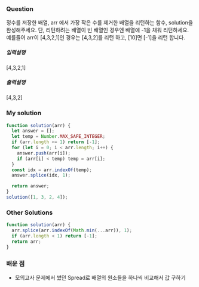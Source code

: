 ### Question

정수를 저장한 배열, arr 에서 가장 작은 수를 제거한 배열을 리턴하는 함수, solution을 완성해주세요. 단, 리턴하려는 배열이 빈 배열인 경우엔 배열에 -1을 채워 리턴하세요. 예를들어 arr이 [4,3,2,1]인 경우는 [4,3,2]를 리턴 하고, [10]면 [-1]을 리턴 합니다.

##### 입력설명

[4,3,2,1]

##### 출력설명

[4,3,2]

### My solution

```javascript
function solution(arr) {
  let answer = [];
  let temp = Number.MAX_SAFE_INTEGER;
  if (arr.length <= 1) return [-1];
  for (let i = 0; i < arr.length; i++) {
    answer.push(arr[i]);
    if (arr[i] < temp) temp = arr[i];
  }
  const idx = arr.indexOf(temp);
  answer.splice(idx, 1);

  return answer;
}
solution([1, 3, 2, 4]);
```

### Other Solutions

```javascript
function solution(arr) {
  arr.splice(arr.indexOf(Math.min(...arr)), 1);
  if (arr.length < 1) return [-1];
  return arr;
}
```

### 배운 점

- 모의고사 문제에서 썼던 Spread로 배열의 원소들을 하나씩 비교해서 값 구하기
